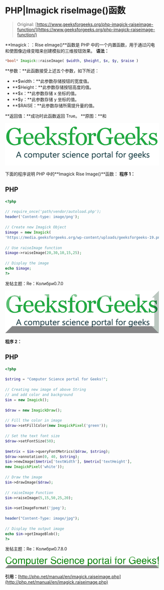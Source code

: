 # PHP|Imagick riseImage()函数

> Original: [https://www.geeksforgeeks.org/php-imagick-raiseimage-function/](https://www.geeksforgeeks.org/php-imagick-raiseimage-function/)

**Imagick：：Rise eImage()**函数是 PHP 中的一个内置函数，用于通过闪电和使图像边缘变暗来创建模拟的三维按钮效果。
**语法：**

```php
*bool* Imagick::raiseImage( $width, $height, $x, $y, $raise )
```

**参数：**此函数接受上述五个参数，如下所述：

*   **$width：**此参数存储按钮的宽度值。
*   **$Height：**此参数存储按钮高度的值。
*   **$x：**此参数存储 x 坐标的值。
*   **$y：**此参数存储 y 坐标的值。
*   **$RAISE：**此参数存储所需提升量的值。

**返回值：**成功时此函数返回 True。
**原图：**和

![](img/0503f4823e8dcbdfa50ab25f59045d2a.png)

下面的程序说明 PHP 中的**Imagick Rise Image()**函数：
**程序 1：**

## PHP

```php
<?php

// require_once('path/vendor/autoload.php');
header('Content-type: image/png');

// Create new Imagick Object
$image = new Imagick(
'https://media.geeksforgeeks.org/wp-content/uploads/geeksforgeeks-19.png');

// Use raiseImage function
$image->raiseImage(20,30,10,15,25);

// Display the image
echo $image;
?>
```

发帖主题：Re：Колибри0.7.0

![](img/f907194f994910ae4649db6f87c60b62.png)

**程序 2：**

## PHP

```php
<?php

$string = "Computer Science portal for Geeks!";

// Creating new image of above String
// and add color and background
$im = new Imagick();

$draw = new ImagickDraw();

// Fill the color in image
$draw->setFillColor(new ImagickPixel('green'));

// Set the text font size
$draw->setFontSize(50);

$metrix = $im->queryFontMetrics($draw, $string);
$draw->annotation(0, 40, $string);
$im->newImage($metrix['textWidth'], $metrix['textHeight'],
new ImagickPixel('white'));

// Draw the image        
$im->drawImage($draw);

// raiseImage Function
$im->raiseImage(5,15,50,25,20);

$im->setImageFormat('jpeg');

header("Content-Type: image/jpg");

// Display the output image
echo $im->getImageBlob();
?>
```

发帖主题：Re：Колибри0.7.8.0

![](img/8a3cbdc6ac408e2dbfb753055d5cd101.png)

**引用：**[http://php.net/manual/en/imagick.raiseimage.php](http://php.net/manual/en/imagick.raiseimage.php)